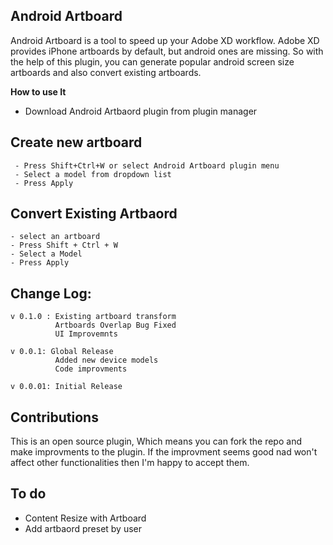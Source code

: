## **Android Artboard**

Android Artboard is a tool to speed up your Adobe XD workflow. Adobe XD provides iPhone artboards by default, but android ones are missing. So with the help of this plugin, you can generate popular android screen size artboards and also convert existing artboards.

**How to use It**

 - Download Android Artbaord plugin from plugin manager

## Create new artboard


	 - Press Shift+Ctrl+W or select Android Artboard plugin menu
	 - Select a model from dropdown list
	 - Press Apply
	


## Convert Existing Artbaord

	- select an artboard
	- Press Shift + Ctrl + W 
	- Select a Model
	- Press Apply

## Change Log:

	v 0.1.0 : Existing artboard transform
			  Artboards Overlap Bug Fixed
			  UI Improvemnts
	
	v 0.0.1: Global Release
			  Added new device models
			  Code improvments
	
	v 0.0.01: Initial Release


## Contributions

This is an open source plugin, Which means you can fork the repo and make improvments to the plugin. If the improvment seems good nad won't affect other functionalities then I'm happy to accept them.

## To do

 - Content Resize with Artboard
 - Add artbaord preset by user

 
